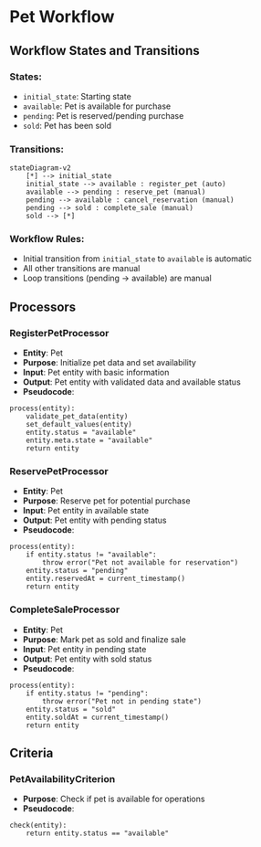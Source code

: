 # Pet Workflow

## Workflow States and Transitions

### States:
- `initial_state`: Starting state
- `available`: Pet is available for purchase
- `pending`: Pet is reserved/pending purchase
- `sold`: Pet has been sold

### Transitions:

```mermaid
stateDiagram-v2
    [*] --> initial_state
    initial_state --> available : register_pet (auto)
    available --> pending : reserve_pet (manual)
    pending --> available : cancel_reservation (manual)
    pending --> sold : complete_sale (manual)
    sold --> [*]
```

### Workflow Rules:
- Initial transition from `initial_state` to `available` is automatic
- All other transitions are manual
- Loop transitions (pending → available) are manual

## Processors

### RegisterPetProcessor
- **Entity**: Pet
- **Purpose**: Initialize pet data and set availability
- **Input**: Pet entity with basic information
- **Output**: Pet entity with validated data and available status
- **Pseudocode**:
```
process(entity):
    validate_pet_data(entity)
    set_default_values(entity)
    entity.status = "available"
    entity.meta.state = "available"
    return entity
```

### ReservePetProcessor
- **Entity**: Pet
- **Purpose**: Reserve pet for potential purchase
- **Input**: Pet entity in available state
- **Output**: Pet entity with pending status
- **Pseudocode**:
```
process(entity):
    if entity.status != "available":
        throw error("Pet not available for reservation")
    entity.status = "pending"
    entity.reservedAt = current_timestamp()
    return entity
```

### CompleteSaleProcessor
- **Entity**: Pet
- **Purpose**: Mark pet as sold and finalize sale
- **Input**: Pet entity in pending state
- **Output**: Pet entity with sold status
- **Pseudocode**:
```
process(entity):
    if entity.status != "pending":
        throw error("Pet not in pending state")
    entity.status = "sold"
    entity.soldAt = current_timestamp()
    return entity
```

## Criteria

### PetAvailabilityCriterion
- **Purpose**: Check if pet is available for operations
- **Pseudocode**:
```
check(entity):
    return entity.status == "available"
```
